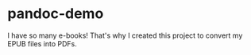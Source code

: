 # pandoc-demo

I have so many e-books! That's why I created this project to convert my EPUB files into PDFs. 
